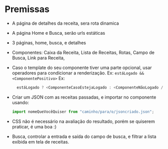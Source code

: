 # Premissas

- A página de detalhes da receita, sera rota dinamica
- A página Home e Busca, serão urls estáticas
- 3 páginas, home, busca, e detalhes
- Componentes: Caixa da Receita, Lista de Receitas, Rotas, Campo de Busca, Link para Receita,
- Caso o template do seu componente tiver uma parte opcional, usar operadores para condicionar a renderização.
  Ex: `estáLogado && <ComponentePositivo>`
  Ex:

  ```js
    estáLogado ? <ComponenteCasoEstejaLogado : <ComponenteNãoLogado />
  ```

- Criar um JSON com as receitas passadas, e importar no componente usando:

  ```js
  import nomeQueVocêQuiser from "caminho/para/o/jsoncriado.json";
  ```

- CSS não é necessário na avaliação do resultado, porém se quiserem praticar, é uma boa :)

- Busca, controlar a entrada e saída do campo de busca, e filtrar a lista exibida em tela de receitas.
